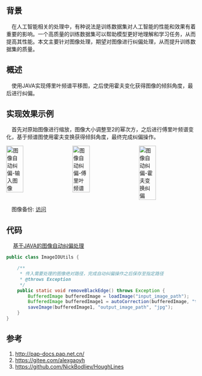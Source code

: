 ## 背景

&ensp;&ensp;在人工智能相关的处理中，有种说法是训练数据集对人工智能的性能和效果有着重要的影响。一个高质量的训练数据集可以帮助模型更好地理解和学习任务，从而提高其性能。本文主要针对图像处理，期望对图像进行纠偏处理，从而提升训练数据集的质量。

## 概述

&ensp;&ensp;使用JAVA实现傅里叶频谱平移图，之后使用霍夫变化获得图像的倾斜角度，最后进行纠偏。

## 实现效果示例

&ensp;&ensp;首先对原始图像进行缩放，图像大小调整至2的幂次方，之后进行傅里叶频谱变化，基于频谱图使用霍夫变换获得倾斜角度，最终完成纠偏操作。

<div style="display: flex; justify-content: space-between;">
    <img src="https://s2.loli.net/2024/01/12/woFjHpcBnLJxb3s.jpg" alt="图像自动纠偏-输入图像" style="width: 30%;">
    <img src="https://s2.loli.net/2024/01/12/RT91ju5gqJPo8ev.jpg" alt="图像自动纠偏-傅里叶频谱" style="width: 30%;">
    <img src="https://s2.loli.net/2024/01/12/a5MKB2mLwYuUhFT.jpg" alt="图像自动纠偏-霍夫变换纠偏" style="width: 30%;">
</div>

&ensp;&ensp;图像备份: [访问](https://gitee.com/alexgaoyh/pap-docs/blob/master/md/algorithm/image/img)

## 代码

&ensp;&ensp; [基于JAVA的图像自动纠偏处理](https://gitee.com/alexgaoyh/pap-base/tree/v1/src/main/java/com/pap/base/util/image)

```java
public class ImageIOUtils {

    /**
     * 传入需要处理的图像绝对路径，完成自动纠偏操作之后保存至指定路径
     * @throws Exception
     */
    public static void removeBlackEdge() throws Exception {
        BufferedImage bufferedImage = loadImage("input_image_path");
        BufferedImage bufferedImage1 = autoCorrection(bufferedImage, "tmp_image_path");
        saveImage(bufferedImage1, "output_image_path", "jpg");
    }
}
```

## 参考
1. http://pap-docs.pap.net.cn/
2. https://gitee.com/alexgaoyh
2. https://github.com/NickBodliev/HoughLines
